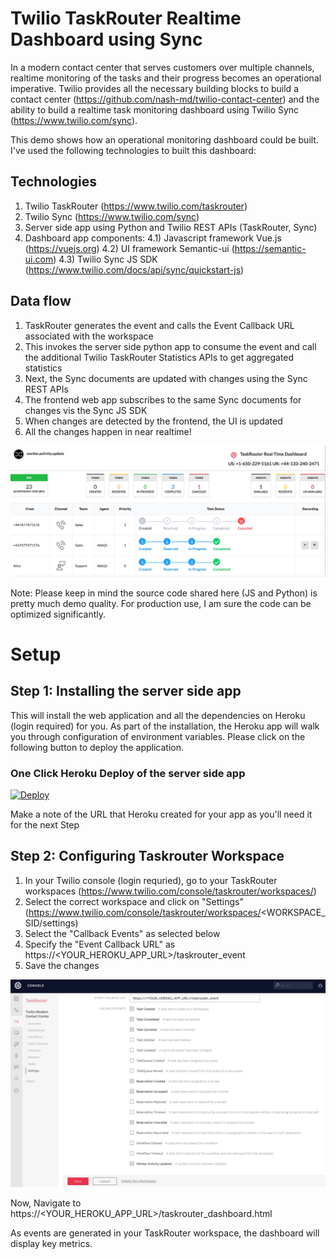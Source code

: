 # Twilio TaskRouter Realtime Dashboard using Sync

In a modern contact center that serves customers over multiple channels, realtime monitoring of the tasks and their progress becomes an operational imperative.  Twilio provides all the necessary building blocks to build a contact center (https://github.com/nash-md/twilio-contact-center) and the ability to build a realtime task monitoring dashboard using Twilio Sync (https://www.twilio.com/sync).

This demo shows how an operational monitoring dashboard could be built.  I've used the following technologies to built this dashboard:

## Technologies
1) Twilio TaskRouter (https://www.twilio.com/taskrouter)
2) Twilio Sync (https://www.twilio.com/sync)
3) Server side app using Python and Twilio REST APIs (TaskRouter, Sync)
4) Dashboard app components:
  4.1) Javascript framework Vue.js (https://vuejs.org)
  4.2) UI framework Semantic-ui (https://semantic-ui.com)
  4.3) Twilio Sync JS SDK (https://www.twilio.com/docs/api/sync/quickstart-js)

## Data flow
1) TaskRouter generates the event and calls the Event Callback URL associated with the workspace
2) This invokes the server side python app to consume the event and call the additional Twilio TaskRouter Statistics APIs to get aggregated statistics
3) Next, the Sync documents are updated with changes using the Sync REST APIs
4) The frontend web app subscribes to the same Sync documents for changes vis the Sync JS SDK
5) When changes are detected by the frontend, the UI is updated
6) All the changes happen in near realtime!

![](taskrouter_dashboard.jpg)

Note: Please keep in mind the source code shared here (JS and Python) is pretty much demo quality.  For production use, I am sure the code can be optimized significantly.

# Setup

## Step 1: Installing the server side app
This will install the web application and all the dependencies on Heroku (login required) for you. As part of the installation, the Heroku app will walk you through configuration of environment variables.  Please click on the following button to deploy the application.

### One Click Heroku Deploy of the server side app

[![Deploy](https://www.herokucdn.com/deploy/button.svg)](https://heroku.com/deploy?template=https://github.com/ameerbadri/twilio-taskrouter-realtime-dashboard)

Make a note of the URL that Heroku created for your app as you'll need it for the next Step

## Step 2: Configuring Taskrouter Workspace
1) In your Twilio console (login requried), go to your TaskRouter workspaces (https://www.twilio.com/console/taskrouter/workspaces/)
2) Select the correct workspace and click on "Settings" (https://www.twilio.com/console/taskrouter/workspaces/<WORKSPACE_SID/settings)
3) Select the "Callback Events" as selected below
4) Specify the "Event Callback URL" as https://<YOUR_HEROKU_APP_URL>/taskrouter_event
5) Save the changes

![](taskrouter_workspace_event_url_setup.jpg)

Now, Navigate to https://<YOUR_HEROKU_APP_URL>/taskrouter_dashboard.html

As events are generated in your TaskRouter workspace, the dashboard will display key metrics.
